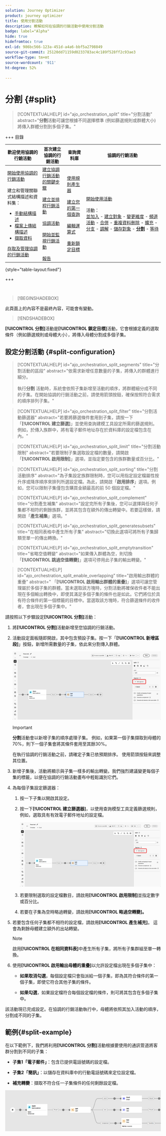 ```yaml
---
solution: Journey Optimizer
product: journey optimizer
title: 使用分割活動
description: 瞭解如何在協調的行銷活動中使用分割活動
badge: label="Alpha"
hide: true
hidefromtoc: true
exl-id: 986bc566-123a-451d-a4a6-bbf5a2798849
source-git-commit: 25120dd71159d0233783ac4c189f528ff2c93ae3
workflow-type: tm+mt
source-wordcount: '911'
ht-degree: 52%

---
```


# 分割 {#split}

>[!CONTEXTUALHELP]
>id="ajo_orchestration_split"
>title="分割活動"
>abstract="**分割**&#x200B;活動可讓您根據不同選擇標準 (例如篩選規則或群體大小) 將傳入群體分割到多個子集。"


+++ 目錄

| 歡迎使用協調的行銷活動 | 首次建立協調的行銷活動 | 查詢資料庫 | 協調的行銷活動 |
|---|---|---|---|
| [開始使用協調的行銷活動](../gs-orchestrated-campaigns.md)<br/><br/>建立和管理關聯式結構描述和資料集：</br> <ul><li>[手動結構描述](../manual-schema.md)</li><li>[檔案上傳結構描述](../file-upload-schema.md)</li><li>[擷取資料](../ingest-data.md)</li></ul>[存取及管理協調的行銷活動](../access-manage-orchestrated-campaigns.md) | [建立協調行銷活動的關鍵步驟](../gs-campaign-creation.md)<br/><br/>[建立並排程行銷活動](../create-orchestrated-campaign.md)<br/><br/>[協調活動](../orchestrate-activities.md)<br/><br/>[開始並監視行銷活動](../start-monitor-campaigns.md)<br/><br/>[報告](../reporting-campaigns.md) | [使用規則產生器](../orchestrated-rule-builder.md)<br/><br/>[建立您的第一個查詢](../build-query.md)<br/><br/>[編輯運算式](../edit-expressions.md)<br/><br/>[重新鎖定目標](../retarget.md) | [開始使用活動](about-activities.md)<br/><br/>活動：<br/>[並加入](and-join.md) - [建立對象](build-audience.md) - [變更維度](change-dimension.md) - [頻道活動](channels.md) - [合併](combine.md) - [重複資料刪除](deduplication.md) - [擴充](enrichment.md) - [分支](fork.md) - [調解](reconciliation.md) - [儲存對象](save-audience.md) - <b>[分割](split.md)</b> - [等待](wait.md) |

{style="table-layout:fixed"}

+++


<br/>

>[!BEGINSHADEBOX]

此頁面上的內容不是最終內容，可能會有變動。

>[!ENDSHADEBOX]

**[!UICONTROL 分割]**&#x200B;活動是&#x200B;**[!UICONTROL 鎖定目標]**&#x200B;活動，它會根據定義的選取條件（例如篩選規則或母體大小），將傳入母體分割成多個子集。

## 設定分割活動 {#split-configuration}

>[!CONTEXTUALHELP]
>id="ajo_orchestration_split_segments"
>title="分割活動的區段"
>abstract="依需求新增任意數量的子集，將傳入的群體進行細分。<br/></br>執行&#x200B;**分割** 活動時，系統會依照子集新增至活動的順序，將群體細分成不同的子集。在開始協調的行銷活動之前，請使用箭頭按鈕，確保按照符合需求的順序排列子集。"

>[!CONTEXTUALHELP]
>id="ajo_orchestration_split_filter"
>title="分割活動篩選器"
>abstract="若要將篩選條件套用到子集，請按一下「**[!UICONTROL 建立篩選]**」並使用查詢建模工具設定所需的篩選規則。例如，於傳入族群中，將有電子郵件地址存在於資料庫的設定檔包含在內。"

>[!CONTEXTUALHELP]
>id="ajo_orchestration_split_limit"
>title="分割活動限制"
>abstract="若要限制子集選取設定檔的數量，請開啟「**[!UICONTROL 啟用限制]**」選項，並指定要包含的族群數量或百分比。"

>[!CONTEXTUALHELP]
>id="ajo_orchestration_split_sorting"
>title="分割活動排序"
>abstract="為子集設定族群限制時，您可以用指定設定檔屬性按升序或降序順序來排列所選設定檔。為此，請開啟「**啟用排序**」選項。例如，您可以限制子集僅包含購買金額最高的前 50 個設定檔。"

>[!CONTEXTUALHELP]
>id="ajo_orchestration_split_complement"
>title="分割產生補集"
>abstract="設定完所有子集後，您可以選擇與任何子集都不相符的剩餘族群，並將其包含在額外的傳出轉變中。若要這樣做，請開啟「**產生補集**」選項。"

>[!CONTEXTUALHELP]
>id="ajo_orchestration_split_generatesubsets"
>title="在相同表格中產生所有子集"
>abstract="切換此選項可將所有子集歸類至單一的傳出轉換。"

>[!CONTEXTUALHELP]
>id="ajo_orchestration_split_emptytransition"
>title="省略空值轉變"
>abstract="如果傳入群體為空，則切換「**[!UICONTROL 跳過空值轉變]**」選項可停用此子集的輸出轉變。"

>[!CONTEXTUALHELP]
>id="ajo_orchestration_split_enable_overlapping"
>title="啟用輸出群體的重疊"
>abstract=" 「**[!UICONTROL 啟用輸出群體的重疊]**」選項可讓您管理屬於多個子集的群體。當未選取該方塊時，分割活動將確保收件者不能出現在多個輸出轉換中，即使其滿足多個子集的條件也是如此。它們將位於具有符合條件的第一個標籤的目標中。當選取該方塊時，符合篩選條件的收件者，會出現在多個子集中。"

請按照以下步驟設定&#x200B;**[!UICONTROL 分割]**&#x200B;活動：

1. 將&#x200B;**[!UICONTROL 分割]**&#x200B;活動新增至您協調的行銷活動。

1. 活動設定面板隨即開啟，其中包含預設子集。按一下「**[!UICONTROL 新增區段]**」按鈕，新增所需數量的子集，依此來分割傳入群體。

   ![](../assets/orchestrated-split-1.png)

   >[!IMPORTANT]
   >
   >**分割**&#x200B;活動會以新增子集的順序處理子集。 例如，如果第一個子集擷取到母體的70%，則下一個子集會將其條件套用至其餘30%。
   >
   >在執行協調的行銷活動之前，請確定子集已依預期排序。 使用箭頭按鈕來調整其位置。

1. 新增子集後，活動將顯示與子集一樣多的輸出轉變。我們強烈建議變更每個子集的標籤，以便在協調的行銷活動畫布中輕鬆識別它們。

1. 為每個子集設定篩選器：

   1. 按一下子集以開啟其設定。

   1. 按一下&#x200B;**[!UICONTROL 建立篩選器]**，以使用查詢模型工具定義篩選規則，例如，選取具有有效電子郵件地址的設定檔。

      ![](../assets/orchestrated-split-1.png)

   1. 若要限制選取的設定檔數目，請啟用&#x200B;**[!UICONTROL 啟用限制]**&#x200B;並指定數字或百分比。

   1. 若要在子集為空時略過轉變，請啟用&#x200B;**[!UICONTROL 略過空轉變]。**

1. 若要包含任何子集都不相符的設定檔，請啟用&#x200B;**[!UICONTROL 產生補充]**。 這會為剩餘母體建立額外的出站轉變。

   >[!NOTE]
   >
   >啟用&#x200B;**[!UICONTROL 在相同資料表]**&#x200B;中產生所有子集，將所有子集群組至單一轉換。

1. 使用&#x200B;**[!UICONTROL 啟用輸出母體的重疊]**&#x200B;以允許設定檔出現在多個子集中：

   * **如果取消勾選**，每個設定檔只會指派給一個子集，即為其符合條件的第一個子集，即使它符合其他子集的條件。

   * **如果勾選**，如果設定檔符合每個設定檔的條件，則可將其包含在多個子集中。

該活動現已完成設定。在協調的行銷活動執行中，母體將依照其加入活動的順序，分割成不同的子集。

## 範例{#split-example}

在以下範例下，我們將利用&#x200B;**[!UICONTROL 分割]**&#x200B;活動根據要使用的通訊管道將客群分割到不同的子集：

* **子集1「電子郵件」**：包含已提供電話號碼的設定檔。

* **子集2「簡訊」**：以儲存在資料庫中的行動電話號碼來定位設定檔。

* **補充轉變**：擷取不符合任一子集條件的任何剩餘設定檔。

![](../assets/orchestrated-split-3.png)
